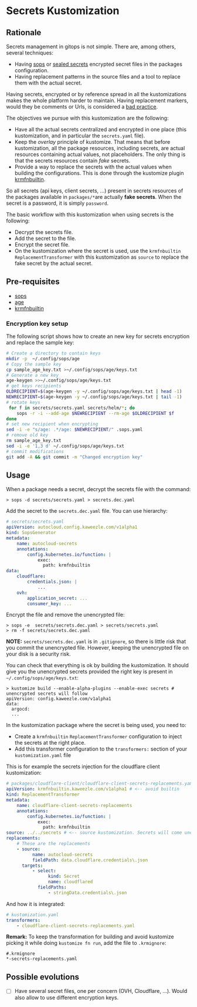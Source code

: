 # Secrets Kustomization

## Rationale

Secrets management in gitops is not simple. There are, among others, several
techniques:

-   Having [sops] or [sealed secrets] encrypted secret files in the packages
    configuration.
-   Having replacement patterns in the source files and a tool to replace them
    with the actual secret.

Having secrets, encrypted or by reference spread in all the kustomizations makes
the whole platform harder to maintain. Having replacement markers, would they be
comments or Urls, is considered a [bad practice].

The objectives we pursue with this kustomization are the following:

-   Have all the actual secrets centralized and encrypted in one place (this
    kustomization, and in particular the `secrets.yaml` file).
-   Keep the _overlay_ principle of kustomize. That means that before
    kustomization, all the package resources, including secrets, are actual
    resources containing actual values, not placeholders. The only thing is that
    the secrets resources contain _fake_ secrets.
-   Provide a way to replace the secrets with the actual values when building
    the configurations. This is done through the kustomize plugin
    [krmfnbuiltin].

So all secrets (api keys, client secrets, ...) present in secrets resources of
the packages available in `packages/*`are actually **fake secrets**. When the
secret is a password, it is simply `password`.

The basic workflow with this kustomization when using secrets is the following:

-   Decrypt the secrets file.
-   Add the secret to the file.
-   Encrypt the secret file.
-   On the kustomization where the secret is used, use the `krmfnbuiltin`
    `ReplacementTransformer` with this kustomization as `source` to replace the
    fake secret by the actual secret.

## Pre-requisites

-   [sops]
-   [age]
-   [krmfnbuiltin]

### Encryption key setup

The following script shows how to create an new key for secrets encryption and
replace the sample key:

```bash
# Create a directory to contain keys
mkdir -p  ~/.config/sops/age
# Copy the sample key
cp sample_age_key.txt >~/.config/sops/age/keys.txt
# Generate a new key
age-keygen >>~/.config/sops/age/keys.txt
# get keys recipients
OLDRECIPIENT=$(age-keygen -y ~/.config/sops/age/keys.txt | head -1)
NEWRECIPIENT=$(age-keygen -y ~/.config/sops/age/keys.txt | tail -1)
# rotate keys
 for f in secrets/secrets.yaml secrets/helm/*; do
    sops -r -i --add-age $NEWRECIPIENT --rm-age $OLDRECIPIENT $f
done
# set new recipient when encrypting
sed -i -e "s/age: .*/age: $NEWRECIPIENT/" .sops.yaml
# remove old key
rm sample_age_key.txt
sed -i -e '1,3 d' ~/.config/sops/age/keys.txt
# commit modifications
git add -A && git commit -m "Changed encryption key"
```

## Usage

When a package needs a secret, decrypt the secrets file with the command:

```console
> sops -d secrets/secrets.yaml > secrets.dec.yaml
```

Add the secret to the `secrets.dec.yaml` file. You can use hierarchy:

```yaml
# secrets/secrets.yaml
apiVersion: autocloud.config.kaweezle.com/v1alpha1
kind: SopsGenerator
metadata:
    name: autocloud-secrets
    annotations:
        config.kubernetes.io/function: |
            exec:
              path: krmfnbuiltin
data:
    cloudflare:
        credentials.json: |
            ...
    ovh:
        application_secret: ...
        consumer_key: ...
```

Encrypt the file and remove the unencrypted file:

```console
> sops -e  secrets/secrets.dec.yaml > secrets/secrets.yaml
> rm -f secrets/secrets.dec.yaml
```

**NOTE:** `secrets/secrets.dec.yaml` is in `.gitignore`, so there is little risk
that you commit the unencrypted file. However, keeping the unencrypted file on
your disk is a security risk.

You can check that everything is ok by building the kustomization. It should
give you the unencrypted secrets provided the right key is present in
`~/.config/sops/age/keys.txt`:

```console
> kustomize build --enable-alpha-plugins --enable-exec secrets # unencrypted secrets will follow
apiVersion: config.kaweezle.com/v1alpha1
data:
  argocd:
  ...
```

In the kustomization package where the secret is being used, you need to:

-   Create a `krmfnbuiltin` `ReplacementTransformer` configuration to inject the
    secrets at the right place.
-   Add this transformer configuration to the `transformers:` section of your
    `kustomization.yaml` file

This is for example the secrets injection for the cloudflare client
kustomization:

```yaml
# packages/cloudflare-client/cloudflare-client-secrets-replacements.yaml
apiVersion: krmfnbuiltin.kaweezle.com/v1alpha1 # <-- avoid builtin
kind: ReplacementTransformer
metadata:
    name: cloudflare-client-secrets-replacements
    annotations:
        config.kubernetes.io/function: |
            exec:
              path: krmfnbuiltin
source: ../../secrets # <-- source kustomization. Secrets will come unencrypted from it.
replacements:
    # These are the replacements
    - source:
          name: autocloud-secrets
          fieldPath: data.cloudflare.credentials\.json
      targets:
          - select:
                kind: Secret
                name: cloudflared
            fieldPaths:
                - stringData.credentials\.json
```

And how it is integrated:

```yaml
# kustomization.yaml
transformers:
    - cloudflare-client-secrets-replacements.yaml
```

**Remark:** To keep the transformation for building and avoid kustomize picking
it while doing `kustomize fn run`, add the file to `.krmignore`:

```ignore
#.krmignore
*-secrets-replacements.yaml
```

## Possible evolutions

-   [ ] Have several secret files, one per concern (OVH, Cloudflare, ...). Would
        also allow to use different encryption keys.

<!-- prettier-ignore-start -->

[sops]: https://github.com/mozilla/sops
[sealed secrets]: https://github.com/bitnami-labs/sealed-secrets
[age]: https://github.com/FiloSottile/age
[krmfnbuiltin]: https://github.com/kaweezle/krmfnbuiltin
[bad practice]: https://github.com/GoogleContainerTools/kpt/issues/3131
<!-- prettier-ignore-end -->
